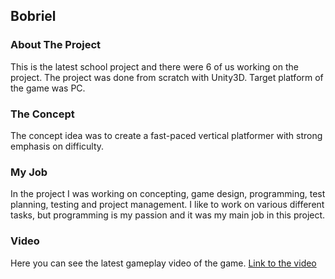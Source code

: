 ## Bobriel

### About The Project
This is the latest school project and there were 6 of us working on the project. The project was done from scratch with Unity3D. Target platform of the game was PC.

### The Concept
The concept idea was to create a fast-paced vertical platformer with strong emphasis on difficulty.

### My Job
In the project I was working on concepting, game design, programming, test planning, testing and project management. I like to work on various different tasks, but programming is my passion and it was my main job in this project.

### Video
Here you can see the latest gameplay video of the game. [Link to the video](https://www.youtube.com/watch?v=iS9JvIxH_pY)
